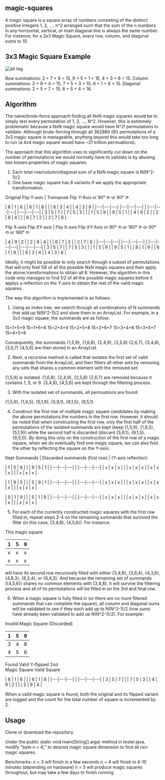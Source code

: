 ## magic-squares
A magic square is a square array of numbers consisting of the distinct positive integers 1, 2, ..., n^2 arranged such that the sum of the n numbers in any horizontal, vertical, or main diagonal line is always the same number. For instance, for a 3x3 Magic Square, every row, column, and diagonal sums to 15:

3x3 Magic Square Example
----------
![alt tag](https://upload.wikimedia.org/wikipedia/commons/thumb/e/e4/Magicsquareexample.svg/180px-Magicsquareexample.svg.png)
 
Row summations: 2 + 7 + 6 = 15, 9 + 5 + 1 = 15, 4 + 3 + 8 = 15.
Column summations: 2 + 9 + 4 = 15, 7 + 5 + 3 = 15, 6 + 1 + 8 = 15.
Diagonal summations: 2 + 5 + 7 = 15, 6 + 5 + 4 = 16.

## Algorithm
The naive/brute-force approach finding all NxN magic squares would be to simply test every permutation of 1, 2, ..., N^2. However, this is extremely problematic because a NxN magic square would have N^2! permutations to validate. Although brute-forcing through all 362880 (9!) permutations of a 3x3 magic square is manageable, anything beyond this would take too long to run (a 4x4 magic square would have ~21 trillion permuations).

The approach that this algorithm uses to significantly cut down on the number of permutations we would normally have to validate is by abusing two known properties of magic squares:

1. Each total row/column/diagonal sum of a NxN magic square is N(N^2-1)/2
2. One base magic square has 8 variants if we apply the appropriate transformation.

Original              Flip Y-axis       |     Transpose             Flip Y-Axis
                      or 90° ⟳                                     or 90° ⟳ 
                      
| 8 | 1 | 6 |         | 6 | 1 | 8 |     |     | 8 | 3 | 4 |         | 4 | 3 | 8 |
|---|---|---|         |---|---|---|     |     |---|---|---|         |---|---|---|
| 3 | 5 | 7 |         | 7 | 5 | 3 |     |     | 1 | 5 | 9 |         | 9 | 5 | 1 |
| 4 | 9 | 2 |         | 2 | 9 | 4 |     |     | 6 | 7 | 2 |         | 2 | 7 | 6 |

Flip X-axis           Flip XY-axis      |     Flip X-axis           Flip XY-Axis
or 90° ⟲             or 180° ⟳               or 90° ⟲             or 180° ⟳

| 4 | 9 | 2 |         | 2 | 9 | 4 |     |     | 6 | 7 | 2 |         | 2 | 7 | 6 |
|---|---|---|         |---|---|---|     |     |---|---|---|         |---|---|---|
| 3 | 5 | 7 |         | 7 | 5 | 3 |     |     | 1 | 5 | 9 |         | 9 | 5 | 1 |
| 8 | 1 | 6 |         | 6 | 1 | 8 |     |     | 8 | 3 | 4 |         | 4 | 3 | 8 |

Ideally, it might be possible to only search through a subset of permutations that will only find 1/8 of all the possible NxN magic squares and then apply the above transformations to obtain all 8. However, the algorithm in this code only manages to find 1/2 of all the possible magic squares before it applys a reflection on the Y-axis to obtain the rest of the valid magic squares.

The way this algorithm is implemented is as follows:
1. Using an index tree, we search through all combinations of N summands that add up N(N^2-1)/2 and store them in an ArrayList. For example, in a 3x3 magic square, the summands are as follow:

15=1+5+9              15=1+6+8              15=2+4+9              15=2+5+8
15=2+6+7              15=3+4+8              15=3+5+7              15=4+5+6

Consequently, the summands {1,5,9}, {1,6,8}, {2,4,9}, {2,5,8} {2,6,7}, {3,4,8}, {3,5,7} {4,5,6} are then stored in an ArrayList.

2. Next, a recursive method is called that isolates the first set of valid summands from the ArrayList, and then filters all other sets by removing any sets that shares a common element with the removed set:

{1,5,9} is isolated.
{1,6,8}, {2,4,9}, {2,5,8} {2,6,7} are removed because it contains 1, 5, or 9.
{3,4,8}, {4,5,6} are kept through the filtering process.

3. With the isolated set of summands, all permuations are found:

{1,5,9}, {1,9,5}, {5,1,9}, {5,9,1}, {9,1,5}, {9,5,1}

4. Construct the first row of multiple magic square candidates by making the above permutations the numbers in the first row. However, it should be noted that when constructing the first row, only the first half of the permutations of the isolated summands are kept (keep {1,5,9}, {1,9,5}, {5,1,9}) while the second half is discarded (discard {5,9,1}, {9,1,5}, {9,5,1}). By doing this only on the construction of the first row of a magic square, when we do eventually find one magic square, we can also find the other by reflecting the square on the Y-axis:

Kept Summands     |     Discarded summands
(first row)       |     (Y-axis reflection)

| 1 | 5 | 9 |     |     | 9 | 5 | 1 |
|---|---|---|     |     |---|---|---|
| x | x | x |     |     | x | x | x |
| x | x | x |     |     | x | x | x |

| 1 | 9 | 5 |     |     | 5 | 9 | 1 |
|---|---|---|     |     |---|---|---|
| x | x | x |     |     | x | x | x |
| x | x | x |     |     | x | x | x |

| 5 | 1 | 9 |     |     | 5 | 1 | 9 |
|---|---|---|     |     |---|---|---|
| x | x | x |     |     | x | x | x |
| x | x | x |     |     | x | x | x |

5. For each of the currently constructed magic squares with the first row filled in, repeat steps 2-4 on the remaining summands that survived the filter (in this case, {3,4,8}, {4,5,6}). For instance:

This magic square

| 1 | 5 | 9 |
|---|---|---|
| x | x | x |
| x | x | x |

will have its second row recursively filled with either {3,4,8}, {3,8,4}, {4,3,8}, {4,8,3}, {8,3,4}, or {8,4,3}. And because the remaining set of summands ({4,5,6}) shares no common elements with {3,4,8}, it will survive the filtering process and all of its permutations will be filled in on the 3rd and final row.

6. When a magic square is fully filled in (or there are no more filtered summands that can complete the square), all column and diagonal sums will be validated to see if they each add up to N(N^2-1)/2 (row sums have already been validated to add up N(N^2-1)/2). For example:

Invalid Magic
Square (Discarded)

| 1 | 5 | 9 |
|---|---|---|
| 3 | 4 | 8 |
| 4 | 5 | 6 |

Found Valid             Y-flipped 2nd      
Magic Square            Valid Square

| 8 | 1 | 6 |     |     | 6 | 1 | 8 |
|---|---|---|     |     |---|---|---|
| 3 | 5 | 7 |     |     | 7 | 5 | 3 |
| 4 | 9 | 2 |     |     | 2 | 9 | 4 |

When a valid magic square is found, both the original and its flipped variant are logged and the count for the total number of square is incremented by 2.

## Usage
Clone or download the repository.

Under the public static void main(String[] args) method in tester.java, modify "byte n = 4;" to desired magic square dimension to find all nxn magic squares.

Benchmarks:
n = 3 will finish in a few seconds
n = 4 will finish in 4-10 minutes (depending on hardware)
n = 5 will produce magic squares throughout, but may take a few days to finish running
